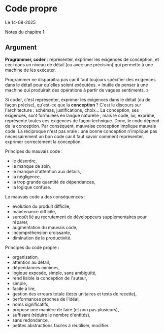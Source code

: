 # Code propre

Le 14-08-2025

Notes du chapitre 1

## Argument

**Programmer, coder** : représenter, exprimer les exigences de conception, et ceci dans un niveau de détail (ou avec une précision) qui permette à une machine de les exécuter.

Programmer ne disparaîtra pas car il faut toujours spécifier des exigences dans le détail pour qu'elles soient exécutées. « Inutile de penser à une machine qui produirait des opérations à partir de vagues sentiments. »

Si coder, c'est représenter, exprimer les exigences dans le détail (ou de façon précise), qu'est-ce que la **conception** ? C'est le discours sur l'architecture : schémas, justifications, choix... La conception, ses exigences, sont formulées en langue naturelle ; mais le code, lui, exprime, représente toutes ces exigences de façon technique. Donc, le code dépend de la conception. Par conséquent, mauvaise conception implique mauvais code. La réciproque n'est pas vraie : une bonne conception n'implique pas nécessairement un bon code car il faut savoir comment représenter, exprimer correctement la conception.

Principes du mauvais code : 
- le désordre, 
- le manque de soin, 
- le manque d'attention aux détails, 
- la négligence, 
- la trop grande quantité de dépendances, 
- la logique confuse.

Le mauvais code a des conséquences : 
- évolution du produit difficile,
- maintenance difficile,
- surcoût lié au recrutement de développeurs supplémentaires pour réparer,
- augmentation du mauvais code,
- incompréhension croissante,
- diminution de la productivité.

Principes du code propre :
- organisation,
- attention au détail,
- dépendances minimes,
- logique exposée, simple, sans ambiguïté,
- rend lisible la conception de l'auteur,
- simple, 
- facile à lire,
- gestion des erreurs totale (tests unitaires et tests de recette),
- performances proches de l'idéal,
- noms significatifs,
- propose une manière de faire (et non pas plusieurs),
- suffisant (réduire le nombre d'entités),
- sans redondance,
- petites abstractions faciles à réutiliser, modifier.

